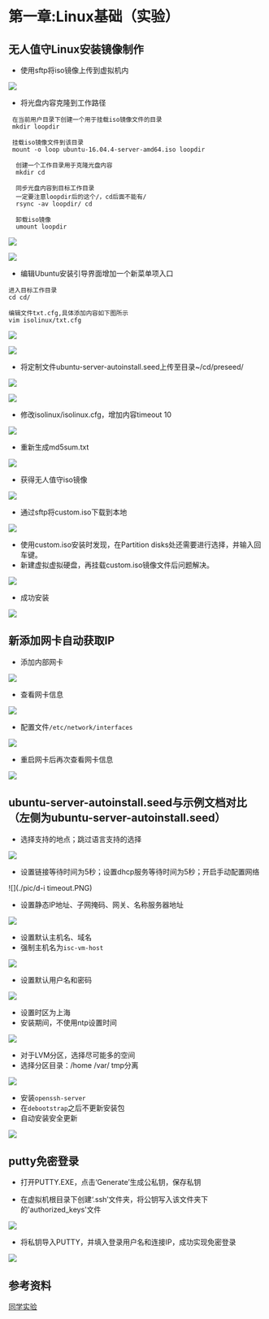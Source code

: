 # 第一章:Linux基础（实验）  

## 无人值守Linux安装镜像制作

 - 使用sftp将iso镜像上传到虚拟机内   

 ![](./pic/sftp-put.PNG)

 - 将光盘内容克隆到工作路径

```
 在当前用户目录下创建一个用于挂载iso镜像文件的目录     
 mkdir loopdir    

 挂载iso镜像文件到该目录   
 mount -o loop ubuntu-16.04.4-server-amd64.iso loopdir

  创建一个工作目录用于克隆光盘内容   
  mkdir cd   

  同步光盘内容到目标工作目录   
  一定要注意loopdir后的这个/，cd后面不能有/   
  rsync -av loopdir/ cd  

  卸载iso镜像   
  umount loopdir   
```    

![](./pic/mount.PNG)

![](./pic/unmount.PNG)

- 编辑Ubuntu安装引导界面增加一个新菜单项入口   

```
进入目标工作目录
cd cd/

编辑文件txt.cfg,具体添加内容如下图所示
vim isolinux/txt.cfg
```   
![](./pic/vim-txt.cfg1.PNG)   

![](./pic/vim-txt.cfg2.PNG)

- 将定制文件ubuntu-server-autoinstall.seed上传至目录~/cd/preseed/   

![](./pic/put-autoinstall1.PNG)

![](./pic/put-autoinstall2.PNG)   

- 修改isolinux/isolinux.cfg，增加内容timeout 10   

![](./pic/timeout.PNG)   

- 重新生成md5sum.txt   

![](./pic/md5sum.PNG)

- 获得无人值守iso镜像   

![](./pic/mkisofs.PNG)    

- 通过sftp将custom.iso下载到本地   

![](./pic/get-custom.PNG)

- 使用custom.iso安装时发现，在Partition disks处还需要进行选择，并输入回车键。
- 新建虚拟虚拟硬盘，再挂载custom.iso镜像文件后问题解决。

![](./pic/Partition-disks.PNG)   

- 成功安装   

![](./pic/ok.PNG)

## 新添加网卡自动获取IP   

- 添加内部网卡   

![](./pic/intnet.PNG)   

- 查看网卡信息   

![](./pic/网卡信息.PNG)   

- 配置文件`/etc/network/interfaces`   

![](./pic/enp0s8-2.PNG)

- 重启网卡后再次查看网卡信息   

![](./pic/restart-2.PNG)

## ubuntu-server-autoinstall.seed与示例文档对比（左侧为ubuntu-server-autoinstall.seed）

- 选择支持的地点；跳过语言支持的选择   

![](./pic/locale-language.PNG)

- 设置链接等待时间为5秒；设置dhcp服务等待时间为5秒；开启手动配置网络   

![](./pic/d-i timeout.PNG)   

- 设置静态IP地址、子网掩码、网关、名称服务器地址    

![](./pic/IPv4.PNG)

- 设置默认主机名、域名
- 强制主机名为`isc-vm-host`   

![](./pic/hostname.PNG)

- 设置默认用户名和密码    

![](./pic/cuc-cuc.PNG)

- 设置时区为上海
- 安装期间，不使用ntp设置时间  

![](./pic/time.PNG)

- 对于LVM分区，选择尽可能多的空间
- 选择分区目录：/home /var/ tmp分离

![](./pic/size.PNG)

- 安装`openssh-server`
- 在`debootstrap`之后不更新安装包
- 自动安装安全更新

![](./pic/packages.PNG)

## putty免密登录   

- 打开PUTTY.EXE，点击‘Generate’生成公私钥，保存私钥

- 在虚拟机根目录下创建‘.ssh’文件夹，将公钥写入该文件夹下的'authorized_keys'文件   

![](./pic/authorized_keys.PNG)   

- 将私钥导入PUTTY，并填入登录用户名和连接IP，成功实现免密登录    

![](./pic/免密.PNG)   

## 参考资料
[同学实验](https://github.com/CUCCS/2015-linux-public-RachelLYY/blob/labs/lab1/%E6%97%A0%E4%BA%BA%E5%80%BC%E5%AE%88Linux%E5%AE%89%E8%A3%85%E9%95%9C%E5%83%8F%E5%88%B6%E4%BD%9C.md)
